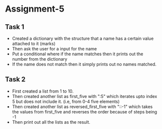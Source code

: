 # Assignment-5
## Task 1
- Created a dictionary with the structure that a name has a certain value attached to it (marks)
- Then ask the user for a input for the name
- Put a conditional where if the name matches then it prints out the number from the dictionary
- If the name does not match then it simply prints out no names matched.

## Task 2
- First created a list from 1 to 10.
- Then created another list as first_five with ":5" which iterates upto index 5 but does not include it. (i.e, from 0-4 five elements)
- Then created another list as reversed_first_five with "::-1" which takes the values from first_five and reverses the order because of steps being -1
- Then print out all the lists as the result.

